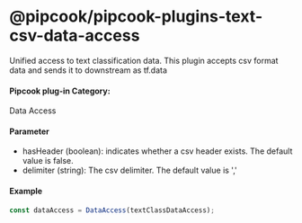 # @pipcook/pipcook-plugins-text-csv-data-access

Unified access to text classification data. This plugin accepts csv format data and sends it to downstream  as tf.data

<a name="klNlr"></a>
#### Pipcook plug-in Category:
Data Access

<a name="giDyb"></a>
#### Parameter

- hasHeader (boolean): indicates whether a csv header exists. The default value is false.
- delimiter (string): The csv delimiter. The default value is ','

<a name="4WAOj"></a>
#### Example

```typescript
const dataAccess = DataAccess(textClassDataAccess);
```
